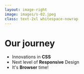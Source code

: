 ```yaml
---
layout: image-right
image: images/s-02.jpeg
class: text-2xl whitespace-nowrap
---
```


# Our journey

- Innovations in **CSS**
- Next level of **Responsive** Design
- It's **Browser** time!
